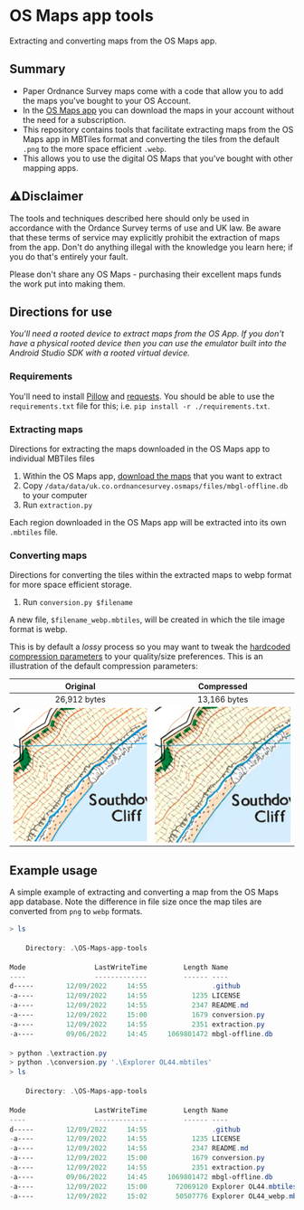 # OS Maps app tools
Extracting and converting maps from the OS Maps app.

## Summary
* Paper Ordnance Survey maps come with a code that allow you to add the maps you've bought to your OS Account.
* In the [OS Maps app](https://shop.ordnancesurvey.co.uk/apps/os-maps-subscriptions/#app) you can download the maps in your account without the need for a subscription.
* This repository contains tools that facilitate extracting maps from the OS Maps app in MBTiles format and converting the tiles from the default `.png` to the more space efficient `.webp`.
* This allows you to use the digital OS Maps that you've bought with other mapping apps.

## :warning:Disclaimer
The tools and techniques described here should only be used in accordance with the Ordance Survey terms of use and UK law. Be aware that these terms of service may explicitly prohibit the extraction of maps from the app. Don't do anything illegal with the knowledge you learn here; if you do that's entirely your fault.

Please don't share any OS Maps - purchasing their excellent maps funds the work put into making them.

## Directions for use
_You'll need a rooted device to extract maps from the OS App. If you don't have a physical rooted device then you can use the emulator built into the Android Studio SDK with a rooted virtual device._

### Requirements
You'll need to install [Pillow](https://pillow.readthedocs.io/en/stable/installation.html) and [requests](https://requests.readthedocs.io/en/latest/user/install/#install). You should be able to use the `requirements.txt` file for this; i.e. `pip install -r ./requirements.txt`.

### Extracting maps
Directions for extracting the maps downloaded in the OS Maps app to individual MBTiles files

1. Within the OS Maps app, [download the maps](https://osmaps.com/os-maps-help?categoryId=631349&article=637593#article-id-637593) that you want to extract
1. Copy `/data/data/uk.co.ordnancesurvey.osmaps/files/mbgl-offline.db` to your computer
1. Run `extraction.py`

Each region downloaded in the OS Maps app will be extracted into its own `.mbtiles` file.

### Converting maps
Directions for converting the tiles within the extracted maps to webp format for more space efficient storage.

1. Run `conversion.py $filename`

A new file, `$filename_webp.mbtiles`, will be created in which the tile image format is webp.

This is by default a _lossy_ process so you may want to tweak the [hardcoded](https://github.com/aricooperdavis/OS-Maps-app-tools/blob/main/conversion.py#L42) [compression parameters](https://pillow.readthedocs.io/en/stable/handbook/image-file-formats.html#webp) to your quality/size preferences. This is an illustration of the default compression parameters:

| Original | Compressed |
| :---: | :---: |
| 26,912 bytes | 13,166 bytes |
| ![original tile](./resources/original.png) | ![compressed tile](./resources/webp50.png) |

## Example usage
A simple example of extracting and converting a map from the OS Maps app database. Note the difference in file size once the map tiles are converted from `png` to `webp` formats.

```powershell
> ls

    Directory: .\OS-Maps-app-tools

Mode                 LastWriteTime         Length Name
----                 -------------         ------ ----
d-----        12/09/2022     14:55                .github
-a----        12/09/2022     14:55           1235 LICENSE
-a----        12/09/2022     14:55           2347 README.md
-a----        12/09/2022     15:00           1679 conversion.py
-a----        12/09/2022     14:55           2351 extraction.py
-a----        09/06/2022     14:45     1069801472 mbgl-offline.db

> python .\extraction.py
> python .\conversion.py '.\Explorer OL44.mbtiles'
> ls

    Directory: .\OS-Maps-app-tools

Mode                 LastWriteTime         Length Name
----                 -------------         ------ ----
d-----        12/09/2022     14:55                .github
-a----        12/09/2022     14:55           1235 LICENSE
-a----        12/09/2022     14:55           2347 README.md
-a----        12/09/2022     15:00           1679 conversion.py
-a----        12/09/2022     14:55           2351 extraction.py
-a----        09/06/2022     14:45     1069801472 mbgl-offline.db
-a----        12/09/2022     15:00       72069120 Explorer OL44.mbtiles
-a----        12/09/2022     15:02       50507776 Explorer OL44_webp.mbtiles
```
